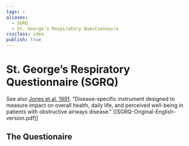 ```yaml
---
tags: ✍️
aliases:
  - SGRQ
  - St. George’s Respiratory Questionnaire
cssclass: idea
publish: true
---
```

# St. George’s Respiratory Questionnaire (SGRQ)
See also [Jones et al, 1991](https://doi.org/10.1164/ajrccm/145.6.1321).
"Disease-specific instrument designed to measure impact on overall health, daily life, and perceived well-being in patients with obstructive airways disease."
[[SGRQ-Original-English-version.pdf]]

## The Questionaire
